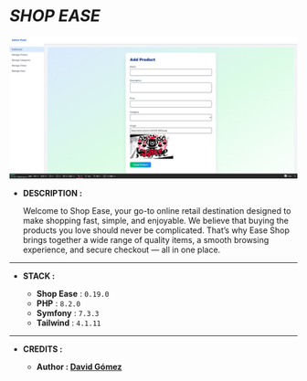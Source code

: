 # _SHOP EASE_

![THUMBNAIL](resources/img/Thumbnail.png)

- **DESCRIPTION :**

  Welcome to Shop Ease, your go-to online retail destination designed to make shopping fast, simple, and enjoyable. We believe that buying the products you love should never be complicated. That’s why Ease Shop brings together a wide range of quality items, a smooth browsing experience, and secure checkout — all in one place.

---

- **STACK :**

  - **Shop Ease** : `0.19.0`
  - **PHP** : `8.2.0`
  - **Symfony** : `7.3.3`
  - **Tailwind** : `4.1.11`

---

- **CREDITS :**

  - **Author : [David Gómez](https://github.com/DavidGomezToca)**

